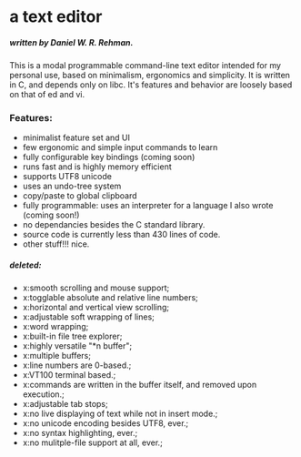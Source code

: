 # a text editor
##### written by Daniel W. R. Rehman.

This is a modal programmable command-line text editor intended for my personal use, based on minimalism, ergonomics and simplicity. It is written in C, and depends only on libc. 
It's features and behavior are loosely based on that of ed and vi.

### Features:

 - minimalist feature set and UI
 - few ergonomic and simple input commands to learn
 - fully configurable key bindings                                    (coming soon)
 - runs fast and is highly memory efficient
 - supports UTF8 unicode
 - uses an undo-tree system
 - copy/paste to global clipboard
 - fully programmable: uses an interpreter for a language I also wrote        (coming soon!)
 - no dependancies besides the C standard library.
 - source code is currently less than 430 lines of code. 
 - other stuff!!! nice.











##### deleted:

 - x:smooth scrolling and mouse support;
 - x:togglable absolute and relative line numbers;
 - x:horizontal and vertical view scrolling;
 - x:adjustable soft wrapping of lines;
 - x:word wrapping;
 - x:built-in file tree explorer;
 - x:highly versatile "\*n buffer";
 - x:multiple buffers;
 - x:line numbers are 0-based.;
 - x:VT100 terminal based.;
 - x:commands are written in the buffer itself, and removed upon execution.;
 - x:adjustable tab stops;
 - x:no live displaying of text while not in insert mode.;
 - x:no unicode encoding besides UTF8, ever.;
 - x:no syntax highlighting, ever.;
 - x:no mulitple-file support at all, ever.;
 